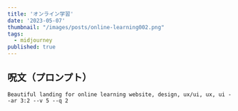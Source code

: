```yaml
---
title: 'オンライン学習'
date: '2023-05-07'
thumbnail: "/images/posts/online-learning002.png"
tags:
  - midjourney
published: true
---
```


## 呪文（プロンプト）
```
Beautiful landing for online learning website, design, ux/ui, ux, ui --ar 3:2 --v 5 --q 2
```